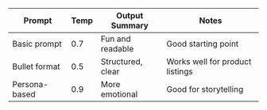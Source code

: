 | Prompt | Temp | Output Summary | Notes |
|--------|------|----------------|-------|
| Basic prompt | 0.7 | Fun and readable | Good starting point |
| Bullet format | 0.5 | Structured, clear | Works well for product listings |
| Persona-based | 0.9 | More emotional | Good for storytelling |